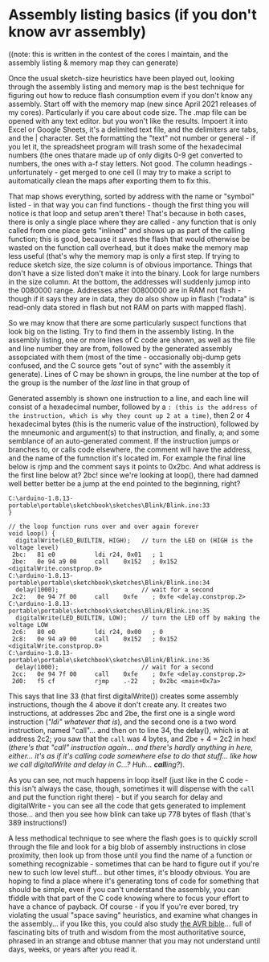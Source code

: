 # Assembly listing basics (if you don't know avr assembly)
((note: this is written in the contest of the cores I maintain, and the assembly listing & memory map they can generate)

Once the usual sketch-size heuristics have been played out, looking through the assembly listing and memory map is the best technique for figuring out how to reduce flash consumption evem if you don't know any assembly. Start off with the memory map (new since April 2021 releases of my cores). Particularly if you care about code size. The .map file can be opened with any text editor. but you won't like the results. Impoert it into Excel or Google Sheets, it's a delimited text file, and the delimiters are tabs, and the | character. Set the formatting the "text" not number or general - if you let it, the spreadsheet program will trash some of the hexadecimal numbers (the ones thatare made up of only digits 0-9 get converted to numbers, the ones with a-f stay letters. Not good. The column headings - unfortunately - get merged to one cell (I may try to make a script to auitomatically clean the maps after exporting them to fix this. 

That map shows everything, sorted by address with the name or "symbol" listed - in that way you can find functions - though the first thing you will notice is that loop and setup aren't there! That's because in both cases, there is only a single place where they are called - any function that is only called from one place gets "inlined" and shows up as part of the calling function; this is good, because it saves the flash that would otherwise be wasted on the function call overhead, but it does make the memory map less useful (that's why the memory map is only a first step. If trying to reduce sketch size, the size column is of obvious importance. Things that don't have a size listed don't make it into the binary. Look for large numbers in the size column. At the bottom, the addresses will suddenly jumop into the 0080000 range. Addresses after 00800000 are in RAM not flash - though if it says they are in data, they do also show up in flash ("rodata" is read-only data stored in flash but not RAM on parts with mapped flash). 

So we may know that there are some particularly suspect functions that look big on the listing. Try to find them in the assembly listing. In the assembly listing, one or more lines of C code are shown, as well as the file and line number they are from, followed by the generated assembly assopciated with them (most of the time - occasionally obj-dump gets confused, and the C source gets "out of sync" with the assembly it generate). Lines of C may be shown in groups, the line number at the top of the group is the number of the *last* line in that group of 

Generated assembly is shown one instruction to a line, and each line will consist of a hexadecimal number, followed by a `: (this is the address of the instruction, which is why they count up 2 at a time)`, then 2 or 4 hexadecimal bytes (this is the numeric value of the instruction), followed by the mneumonic and argument(s) to that instruction, and finally, a; and some semblance of an auto-generated comment. If the instruction jumps or branches to, or calls code elsewhere, the comment will have the address, and the name of the fumnction it's located im. For example the final line below is rjmp and the comment says it points to 0x2bc. And what address is the first line below at? 2bc! since we're looking at loop(), there had damned well better better be a jump at the end pointed to the beginning, right?

```
C:\arduino-1.8.13-portable\portable\sketchbook\sketches\Blink/Blink.ino:33
}

// the loop function runs over and over again forever
void loop() {
  digitalWrite(LED_BUILTIN, HIGH);   // turn the LED on (HIGH is the voltage level)
 2bc:   81 e0           ldi r24, 0x01   ; 1
 2be:   0e 94 a9 00     call    0x152   ; 0x152 <digitalWrite.constprop.0>
C:\arduino-1.8.13-portable\portable\sketchbook\sketches\Blink/Blink.ino:34
  delay(1000);                       // wait for a second
 2c2:   0e 94 7f 00     call    0xfe    ; 0xfe <delay.constprop.2>
C:\arduino-1.8.13-portable\portable\sketchbook\sketches\Blink/Blink.ino:35
  digitalWrite(LED_BUILTIN, LOW);    // turn the LED off by making the voltage LOW
 2c6:   80 e0           ldi r24, 0x00   ; 0
 2c8:   0e 94 a9 00     call    0x152   ; 0x152 <digitalWrite.constprop.0>
C:\arduino-1.8.13-portable\portable\sketchbook\sketches\Blink/Blink.ino:36
  delay(1000);                       // wait for a second
 2cc:   0e 94 7f 00     call    0xfe    ; 0xfe <delay.constprop.2>
 2d0:   f5 cf           rjmp    .-22    ; 0x2bc <main+0x7a>
```

This says that line 33 (that first digitalWrite()) creates some assembly instructions, though the 4 above it don't create any. It creates two instructions, at addresses 2bc and 2be, the first one is a single word instruction (*"ldi" whatever that is*), and the second one is a two word instruction, named "call"... and then on to line 34, the delay(), which is at address 2c2; you saw that the `call` was 4 bytes, and 2be + 4 = 2c2 in hex! (*there's that "call" instruction again... and there's hardly anything in here, either... it's as if it's calling code somewhere else to do that stuff... like how we call digitalWrite and delay in C...? Huh... **call**ing?*). 

As you can see, not much happens in loop itself (just like in the C code - this isn't always the case, though, sometimes it will dispense with the `call` and put the function right there) - but if you search for delay and digitalWrite - you can see all the code that gets generated to implement those... and then you see how blink can take up 778 bytes of flash (that's 389 instructions!) 

A less methodical technique to see where the flash goes is to quickly scroll through the file and look for a big blob of assembly instructions in close proximity, then look up from those until you find the name of a function or something recognizable - sometimes that can be hard to figure out if you're new to such low level stuff... but other times, it's bloody obvious. You are hoping to find a place where it's generating tons of code for something that should be simple,  even if you can't understand the assembly, you can tfiddle with that part of the C code knowing where to focus your effort to have a chance of payback. Of course - if you  If you're ever bored, try violating the usual "space saving" heuristics, and examine what changes in the assembly... if you like this, you could also study [the AVR bible](https://ww1.microchip.com/downloads/en/DeviceDoc/AVR-InstructionSet-Manual-DS40002198.pdf)... full of fascinating bits of truth and wisdom from the most authoritative source, phrased in an strange and obtuse manner that you may not understand until days, weeks, or years after you read it. 
